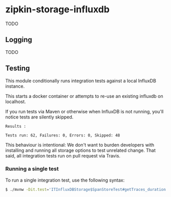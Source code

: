 # zipkin-storage-influxdb

TODO
## Logging

TODO

## Testing
This module conditionally runs integration tests against a local InfluxDB instance.

This starts a docker container or attempts to re-use an existing influxdb on localhost.

If you run tests via Maven or otherwise when InfluxDB is not running,
you'll notice tests are silently skipped.
```
Results :

Tests run: 62, Failures: 0, Errors: 0, Skipped: 48
```

This behaviour is intentional: We don't want to burden developers with
installing and running all storage options to test unrelated change.
That said, all integration tests run on pull request via Travis.

### Running a single test

To run a single integration test, use the following syntax:

```bash
$ ./mvnw -Dit.test='ITInfluxDBStorage$SpanStoreTest#getTraces_duration' -pl zipkin-storage/influxdb clean verify
```
